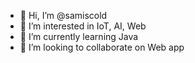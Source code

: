 - 👋 Hi, I’m @samiscold
- 👀 I’m interested in IoT, AI, Web
- 🌱 I’m currently learning Java
- 💞️ I’m looking to collaborate on Web app

<!---
samiscold/samiscold is a ✨ special ✨ repository because its `README.md` (this file) appears on your GitHub profile.
You can click the Preview link to take a look at your changes.
--->
